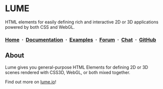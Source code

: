 # LUME

HTML elements for easily defining rich and interactive 2D or 3D applications
powered by both CSS and WebGL.

<h3>
  <a href="//lume.io">Home</a>&nbsp;&nbsp;·&nbsp;
  <a href="//lume.io/docs">Documentation</a>&nbsp;&nbsp;·&nbsp;
  <a href="//lume.io/docs/#/examples/hello3d">Examples</a>&nbsp;&nbsp;·&nbsp;
  <a href="//lume.community">Forum</a>&nbsp;&nbsp;·&nbsp;
  <a href="//discord.gg/PgeyevP">Chat</a>&nbsp;&nbsp;·&nbsp;
  <a href="//github.com/lume/lume">GitHub</a>
</h3>

## About

Lume gives you general-purpose HTML Elements for defining 2D or 3D scenes
rendered with CSS3D, WebGL, or both mixed together.

Find out more on [lume.io](//lume.io)!
